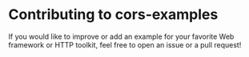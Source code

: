 # Contributing to cors-examples

If you would like to improve or add an example for your favorite Web framework
or HTTP toolkit, feel free to open an issue or a pull request!